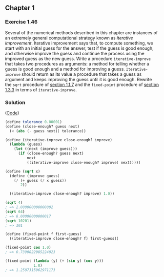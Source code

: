 ## Chapter 1

### Exercise 1.46

Several of the numerical methods described in this chapter are instances of an extremely general computational strategy known as _iterative improvement_. Iterative improvement says that, to compute something, we start with an initial guess for the answer, test if the guess is good enough, and otherwise improve the guess and continue the process using the improved guess as the new guess. Write a procedure `iterative-improve` that takes two procedures as arguments: a method for telling whether a guess is good enough and a method for improving a guess. `Iterative-improve` should return as its value a procedure that takes a guess as argument and keeps improving the guess until it is good enough. Rewrite the `sqrt` procedure of [section 1.1.7](https://mitpress.mit.edu/sites/default/files/sicp/full-text/book/book-Z-H-10.html#%_sec_1.1.7) and the `fixed-point` procedure of [section 1.3.3](https://mitpress.mit.edu/sites/default/files/sicp/full-text/book/book-Z-H-12.html#%_sec_1.3.3) in terms of `iterative-improve`.

### Solution

([Code](../../src/Chapter%201/Exercise%201.46.scm))

```scheme
(define tolerance 0.00001)
(define (close-enough? guess next)
  (< (abs (- guess next)) tolerance))

(define (iterative-improve close-enough? improve)
  (lambda (guess)
    (let ((next (improve guess)))
      (if (close-enough? guess next)
          next
          ((iterative-improve close-enough? improve) next)))))

(define (sqrt x)
  (define (improve guess)
    (/ (+ guess (/ x guess))
       2))

  ((iterative-improve close-enough? improve) 1.0))

(sqrt 4)
; => 2.000000000000002
(sqrt 64)
; => 8.00000000000017
(sqrt 10201)
; => 101

(define (fixed-point f first-guess)
  ((iterative-improve close-enough? f) first-guess))

(fixed-point cos 1.0)
; => 0.7390822985224023

(fixed-point (lambda (y) (+ (sin y) (cos y)))
             1.0)
; => 1.2587315962971173
```

